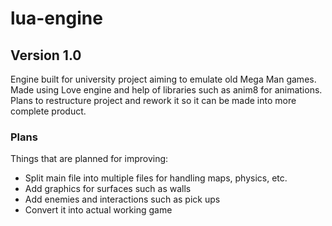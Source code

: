 # lua-engine
## Version 1.0

Engine built for university project aiming to emulate old Mega Man games. Made using Love engine and help of libraries such as anim8 for animations. Plans to restructure project and rework it so it can be made into more complete product.

### Plans
Things that are planned for improving:
- Split main file into multiple files for handling maps, physics, etc.
- Add graphics for surfaces such as walls
- Add enemies and interactions such as pick ups
- Convert it into actual working game
